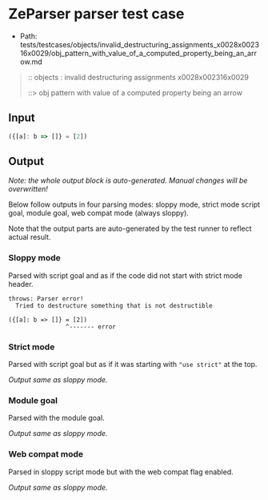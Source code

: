 # ZeParser parser test case

- Path: tests/testcases/objects/invalid_destructuring_assignments_x0028x002316x0029/obj_pattern_with_value_of_a_computed_property_being_an_arrow.md

> :: objects : invalid destructuring assignments x0028x002316x0029
>
> ::> obj pattern with value of a computed property being an arrow

## Input


`````js
({[a]: b => []} = [2])
`````

## Output

_Note: the whole output block is auto-generated. Manual changes will be overwritten!_

Below follow outputs in four parsing modes: sloppy mode, strict mode script goal, module goal, web compat mode (always sloppy).

Note that the output parts are auto-generated by the test runner to reflect actual result.

### Sloppy mode

Parsed with script goal and as if the code did not start with strict mode header.

`````
throws: Parser error!
  Tried to destructure something that is not destructible

({[a]: b => []} = [2])
                ^------- error
`````

### Strict mode

Parsed with script goal but as if it was starting with `"use strict"` at the top.

_Output same as sloppy mode._

### Module goal

Parsed with the module goal.

_Output same as sloppy mode._

### Web compat mode

Parsed in sloppy script mode but with the web compat flag enabled.

_Output same as sloppy mode._
